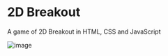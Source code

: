 # 2D Breakout
A game of 2D Breakout in HTML, CSS and JavaScript


![image](https://github.com/ShristiSharan/Games/assets/95679078/3b715f85-fada-40cc-b2f7-022a1b9ccd0a)



